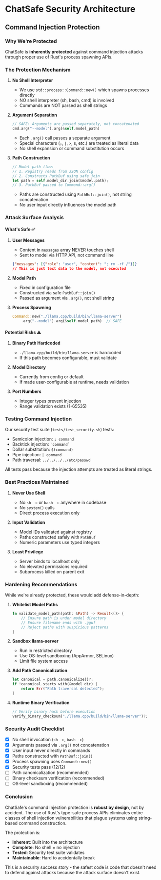 # ChatSafe Security Architecture

## Command Injection Protection

### Why We're Protected

ChatSafe is **inherently protected** against command injection attacks through proper use of Rust's process spawning APIs.

### The Protection Mechanism

1. **No Shell Interpreter**
   - We use `std::process::Command::new()` which spawns processes directly
   - NO shell interpreter (sh, bash, cmd) is involved
   - Commands are NOT parsed as shell strings

2. **Argument Separation**
   ```rust
   // SAFE: Arguments are passed separately, not concatenated
   cmd.arg("--model").arg(&self.model_path)
   ```
   - Each `.arg()` call passes a separate argument
   - Special characters (`;`, `|`, `>`, `$`, etc.) are treated as literal data
   - No shell expansion or command substitution occurs

3. **Path Construction**
   ```rust
   // Model path flow:
   // 1. Registry reads from JSON config
   // 2. Constructs PathBuf using safe join
   let path = self.model_dir.join(&model.path);
   // 3. PathBuf passed to Command::arg()
   ```
   - Paths are constructed using `PathBuf::join()`, not string concatenation
   - No user input directly influences the model path

### Attack Surface Analysis

#### What's Safe ✅

1. **User Messages**
   - Content in `messages` array NEVER touches shell
   - Sent to model via HTTP API, not command line
   ```json
   {"messages": [{"role": "user", "content": "; rm -rf /"}]}
   // This is just text data to the model, not executed
   ```

2. **Model Path**
   - Fixed in configuration file
   - Constructed via safe `PathBuf::join()`
   - Passed as argument via `.arg()`, not shell string

3. **Process Spawning**
   ```rust
   Command::new("./llama.cpp/build/bin/llama-server")
       .arg("--model").arg(&self.model_path)  // SAFE
   ```

#### Potential Risks ⚠️

1. **Binary Path Hardcoded**
   - `./llama.cpp/build/bin/llama-server` is hardcoded
   - If this path becomes configurable, must validate

2. **Model Directory**
   - Currently from config or default
   - If made user-configurable at runtime, needs validation

3. **Port Numbers**
   - Integer types prevent injection
   - Range validation exists (1-65535)

### Testing Command Injection

Our security test suite (`tests/test_security.sh`) tests:
- Semicolon injection: `; command`
- Backtick injection: `` `command` ``
- Dollar substitution: `$(command)`
- Pipe injection: `| command`
- Path traversal: `../../../../etc/passwd`

All tests pass because the injection attempts are treated as literal strings.

### Best Practices Maintained

1. **Never Use Shell**
   - No `sh -c` or `bash -c` anywhere in codebase
   - No `system()` calls
   - Direct process execution only

2. **Input Validation**
   - Model IDs validated against registry
   - Paths constructed safely with `PathBuf`
   - Numeric parameters use typed integers

3. **Least Privilege**
   - Server binds to localhost only
   - No elevated permissions required
   - Subprocess killed on parent exit

### Hardening Recommendations

While we're already protected, these would add defense-in-depth:

1. **Whitelist Model Paths**
   ```rust
   fn validate_model_path(path: &Path) -> Result<()> {
       // Ensure path is under model directory
       // Ensure filename ends with .gguf
       // Reject paths with suspicious patterns
   }
   ```

2. **Sandbox llama-server**
   - Run in restricted directory
   - Use OS-level sandboxing (AppArmor, SELinux)
   - Limit file system access

3. **Add Path Canonicalization**
   ```rust
   let canonical = path.canonicalize()?;
   if !canonical.starts_with(&model_dir) {
       return Err("Path traversal detected");
   }
   ```

4. **Runtime Binary Verification**
   ```rust
   // Verify binary hash before execution
   verify_binary_checksum("./llama.cpp/build/bin/llama-server")?;
   ```

### Security Audit Checklist

- [x] No shell invocation (`sh -c`, `bash -c`)
- [x] Arguments passed via `.arg()` not concatenation
- [x] User input never directly in commands
- [x] Paths constructed with `PathBuf::join()`
- [x] Process spawning uses `Command::new()`
- [x] Security tests pass (12/12)
- [ ] Path canonicalization (recommended)
- [ ] Binary checksum verification (recommended)
- [ ] OS-level sandboxing (recommended)

### Conclusion

ChatSafe's command injection protection is **robust by design**, not by accident. The use of Rust's type-safe process APIs eliminates entire classes of shell injection vulnerabilities that plague systems using string-based command construction.

The protection is:
- **Inherent**: Built into the architecture
- **Complete**: No shell = no injection
- **Tested**: Security test suite validates
- **Maintainable**: Hard to accidentally break

This is a security success story - the safest code is code that doesn't need to defend against attacks because the attack surface doesn't exist.